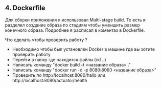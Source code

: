 ## 4. Dockerfile

Для сборки приложения я использовал Multi-stage build. То есть я разделил создание образа по стадиям чтобы уменшить размер конечного образа. Подробнее я расписал в коментах в Dockerfile.

Что сделать чтобы проверить работу ?
- Необходимо чтобы был установлен Docker в машине где вы хотите проверить работу
- Перейти в папку где находится файлы (cd ..)
- Написать команду "docker build -t <название образа> ."
- Написать команду "docker run -d -p 8080:8080 <название образа>"
- Проверить по http://localhost:8080/hallo или http://localhost:8080/actuator/health 
